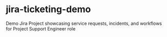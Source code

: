 # jira-ticketing-demo
Demo Jira Project showcasing service requests, incidents, and workflows for Project Support Engineer role
